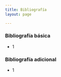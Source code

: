 ```yaml
---
title: Bibliografía
layout: page

---
```


### Bibliografía básica

- 1

### Bibliografía adicional

- 1
